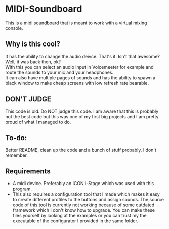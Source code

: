 # MIDI-Soundboard
This is a midi soundboard that is meant to work with a virtual mixing console.

## Why is this cool?
It has the ability to change the audio deivce. That's it. Isn't that awesome? Well, it was back then, ok?\
With this you can select an audio input in Voicemeeter for example and route the sounds to your mic and your headphones.\
It can also have multiple pages of sounds and has the ability to spawn a black window to make cheap screens with low refresh rate bearable.

## DON'T JUDGE
This code is old. Do NOT judge this code. I am aware that this is probably not the best code but this was one of my first big projects and I am pretty proud of what I managed to do.

## To-do:
Better README, clean up the code and a bunch of stuff probably. I don't remember.

## Requirements
- A midi device. Preferably an ICON i-Stage which was used with this program.
- This also requires a configuration tool that I made which makes it easy to create different profiles to the buttons and assign sounds. The source code of this tool is currently not working because of some outdated framework which I don't know how to upgrade. You can make these files yourself by looking at the examples or you can trust my the executable of the configurator I provided in the same folder.
